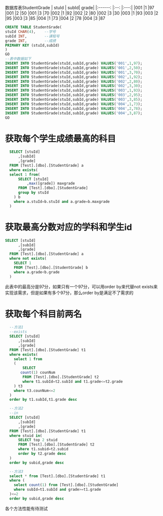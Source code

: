 数据库表StudentGrade
| stuId | subId| grade|
|:------:  |:--:  |:---:|
|001       	|1	|97
|001       	|2	|50
|001       	|3	|70
|002       	|1	|92
|002       	|2	|80
|002       	|3	|30
|003       	|1	|93
|003       	|2	|95
|003       	|3	|85
|004       	|1	|73
|004       	|2	|78
|004       	|3	|87

```sql
CREATE TABLE StudentGrade(
stuId CHAR(4),    --学号
subId INT,        --课程号
grade INT,        --成绩
PRIMARY KEY (stuId,subId)
)
GO
--表中数据如下
INSERT INTO StudentGrade(stuId,subId,grade) VALUES('001',1,97);
INSERT INTO StudentGrade(stuId,subId,grade) VALUES('001',2,50);
INSERT INTO StudentGrade(stuId,subId,grade) VALUES('001',3,70);
INSERT INTO StudentGrade(stuId,subId,grade) VALUES('002',1,92);
INSERT INTO StudentGrade(stuId,subId,grade) VALUES('002',2,80);
INSERT INTO StudentGrade(stuId,subId,grade) VALUES('002',3,30);
INSERT INTO StudentGrade(stuId,subId,grade) VALUES('003',1,93);
INSERT INTO StudentGrade(stuId,subId,grade) VALUES('003',2,95);
INSERT INTO StudentGrade(stuId,subId,grade) VALUES('003',3,85);
INSERT INTO StudentGrade(stuId,subId,grade) VALUES('004',1,73);
INSERT INTO StudentGrade(stuId,subId,grade) VALUES('004',2,78);
INSERT INTO StudentGrade(stuId,subId,grade) VALUES('004',3,87);
GO
```

# 获取每个学生成绩最高的科目
```sql
  SELECT [stuId]
      ,[subId]
      ,[grade]
  FROM [Test].[dbo].[StudentGrade] a
  where exists(
  select 1 from(
	  SELECT [stuId]
		  ,max([grade]) maxgrade
	  FROM [Test].[dbo].[StudentGrade]
	  group by stuId 
	) b
	where a.stuId=b.stuId and a.grade=b.maxgrade
  )
```
# 获取最高分数对应的学科和学生id
```sql
SELECT [stuId]
      ,[subId]
      ,[grade]
  FROM [Test].[dbo].[StudentGrade] a
  where not exists(
	SELECT 1 
	FROM [Test].[dbo].[StudentGrade] b
    where a.grade<b.grade
  )
```
此表中的最高分是97分，如果只有一个97分，可以用order by来代替not exists来实现该需求，但是如果有多个97分，那么order by是满足不了需求的
# 获取每个科目前两名
```sql
  --方法1
  --exists
  SELECT [stuId]
      ,[subId]
      ,[grade]
  FROM [Test].[dbo].[StudentGrade] t1
  where exists(
	select 1 from 
	(
		SELECT 
	   count(1) counNum
		FROM [Test].[dbo].[StudentGrade] t2
		where t1.subId=t2.subId and t1.grade<=t2.grade
	) t3
	where t3.counNum<=2
  )
  order by t1.subId,t1.grade desc

  --方法2
  --in
  SELECT [stuId]
      ,[subId]
      ,[grade]
  FROM [Test].[dbo].[StudentGrade] t1
  where stuid in(
	  SELECT top 2 stuid
	  FROM [Test].[dbo].[StudentGrade] t2
	  where t1.subid=t2.subid
      order by t2.grade desc
  )
  order by subid,grade desc

  --方法3
  select * from [Test].[dbo].[StudentGrade] t1
  where (
	select count(1) from [Test].[dbo].[StudentGrade] 
	where subId=t1.subId and grade>=t1.grade
  )<=2
  order by subid,grade desc
```

各个方法性能有待测试